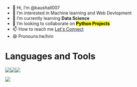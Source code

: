 - 👋 Hi, I’m @kaushall007
- 👀 I’m interested in Machine learning and Web Devlopment
- 🌱 I’m currently learning <b>Data Science</b>
- 💞️ I’m looking to collaborate on <strong><mark>Python Projects</mark></strong>
- 📫 How to reach me <a href="https://t.co/lBDIknRZHv">Let's Connect</a>
- 😄 Pronouns:he/him

 <h1>Languages and Tools</h1>
<img src="https://img.icons8.com/?size=50&id=20909&format=png&color=000000"><img src ="https://img.icons8.com/?size=50&id=21278&format=png&color=000000"><img src ="https://img.icons8.com/?size=50&id=108784&format=png&color=000000" ,src="https://img.icons8.com/?size=100&id=UFXRpPFebwa2&format=png&color=000000">
  
[![](https://visitcount.itsvg.in/api?id=kaushall007&label=Profile%20Views&color=9&icon=1&pretty=true)](https://visitcount.itsvg.in)
<!---
kaushall007/kaushall007 is a ✨ special ✨ repository because its `README.md` (this file) appears on your GitHub profile.
You can click the Preview link to take a look at your changes.
--->
